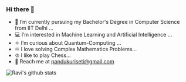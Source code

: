 ### Hi there 👋

<!--
**RaviSriTejaKuriseti/RaviSriTejaKuriseti** is a ✨ _special_ ✨ repository because its `README.md` (this file) appears on your GitHub profile.
-->


- 👨 I’m currently pursuing my Bachelor's Degree in Computer Science from IIT Delhi ...
- 💻 I’m interested in Machine Learning and Artificial Intelligence ...
- ⚛️ I’m curious about Quantum-Computing ...
- ♾️ I love solving Complex Mathematics Problems...
- ♔ I like to play Chess...
- 📧 Reach me at [pandukuriseti@gmail.com](mailto:pandukuriseti@gmail.com)<br>


![Ravi's github stats](https://github-readme-stats.vercel.app/api?username=RaviSriTejaKuriseti&count_private=true&show_icons=true&theme=prussian)

<!--![ReadMe Card](https://github-readme-stats.vercel.app/api/pin/?username=RaviSriTejaKuriseti&repo=Qiskit-Codes)-->


